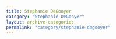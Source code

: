 ```yaml
---
title: Stephanie DeGooyer
category: "Stephanie DeGooyer"
layout: archive-categories
permalink: "category/stephanie-degooyer"
---
```

